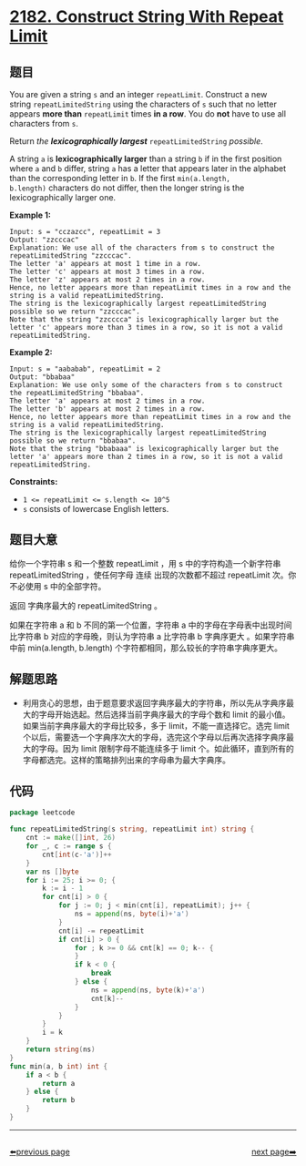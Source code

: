 # [2182. Construct String With Repeat Limit](https://leetcode.com/problems/construct-string-with-repeat-limit/)


## 题目

You are given a string `s` and an integer `repeatLimit`. Construct a new string `repeatLimitedString` using the characters of `s` such that no letter appears **more than** `repeatLimit` times **in a row**. You do **not** have to use all characters from `s`.

Return *the **lexicographically largest*** `repeatLimitedString` *possible*.

A string `a` is **lexicographically larger** than a string `b` if in the first position where `a` and `b` differ, string `a` has a letter that appears later in the alphabet than the corresponding letter in `b`. If the first `min(a.length, b.length)` characters do not differ, then the longer string is the lexicographically larger one.

**Example 1:**

```
Input: s = "cczazcc", repeatLimit = 3
Output: "zzcccac"
Explanation: We use all of the characters from s to construct the repeatLimitedString "zzcccac".
The letter 'a' appears at most 1 time in a row.
The letter 'c' appears at most 3 times in a row.
The letter 'z' appears at most 2 times in a row.
Hence, no letter appears more than repeatLimit times in a row and the string is a valid repeatLimitedString.
The string is the lexicographically largest repeatLimitedString possible so we return "zzcccac".
Note that the string "zzcccca" is lexicographically larger but the letter 'c' appears more than 3 times in a row, so it is not a valid repeatLimitedString.

```

**Example 2:**

```
Input: s = "aababab", repeatLimit = 2
Output: "bbabaa"
Explanation: We use only some of the characters from s to construct the repeatLimitedString "bbabaa".
The letter 'a' appears at most 2 times in a row.
The letter 'b' appears at most 2 times in a row.
Hence, no letter appears more than repeatLimit times in a row and the string is a valid repeatLimitedString.
The string is the lexicographically largest repeatLimitedString possible so we return "bbabaa".
Note that the string "bbabaaa" is lexicographically larger but the letter 'a' appears more than 2 times in a row, so it is not a valid repeatLimitedString.

```

**Constraints:**

- `1 <= repeatLimit <= s.length <= 10^5`
- `s` consists of lowercase English letters.

## 题目大意

给你一个字符串 s 和一个整数 repeatLimit ，用 s 中的字符构造一个新字符串 repeatLimitedString ，使任何字母 连续 出现的次数都不超过 repeatLimit 次。你不必使用 s 中的全部字符。

返回 字典序最大的 repeatLimitedString 。

如果在字符串 a 和 b 不同的第一个位置，字符串 a 中的字母在字母表中出现时间比字符串 b 对应的字母晚，则认为字符串 a 比字符串 b 字典序更大 。如果字符串中前 min(a.length, b.length) 个字符都相同，那么较长的字符串字典序更大。

## 解题思路

- 利用贪心的思想，由于题意要求返回字典序最大的字符串，所以先从字典序最大的字母开始选起。然后选择当前字典序最大的字母个数和 limit 的最小值。如果当前字典序最大的字母比较多，多于 limit，不能一直选择它。选完 limit 个以后，需要选一个字典序次大的字母，选完这个字母以后再次选择字典序最大的字母。因为 limit 限制字母不能连续多于 limit 个。如此循环，直到所有的字母都选完。这样的策略排列出来的字母串为最大字典序。

## 代码

```go
package leetcode

func repeatLimitedString(s string, repeatLimit int) string {
	cnt := make([]int, 26)
	for _, c := range s {
		cnt[int(c-'a')]++
	}
	var ns []byte
	for i := 25; i >= 0; {
		k := i - 1
		for cnt[i] > 0 {
			for j := 0; j < min(cnt[i], repeatLimit); j++ {
				ns = append(ns, byte(i)+'a')
			}
			cnt[i] -= repeatLimit
			if cnt[i] > 0 {
				for ; k >= 0 && cnt[k] == 0; k-- {
				}
				if k < 0 {
					break
				} else {
					ns = append(ns, byte(k)+'a')
					cnt[k]--
				}
			}
		}
		i = k
	}
	return string(ns)
}
func min(a, b int) int {
	if a < b {
		return a
	} else {
		return b
	}
}
```



----------------------------------------------
<div style="display: flex;justify-content: space-between;align-items: center;">
<p><a href="https://books.halfrost.com/leetcode/ChapterFour/2100~2199/2181.Merge-Nodes-in-Between-Zeros/">⬅️previous page</a></p>
<p><a href="https://books.halfrost.com/leetcode/ChapterFour/2100~2199/2183.Count-Array-Pairs-Divisible-by-K/">next page➡️</a></p>
</div>
